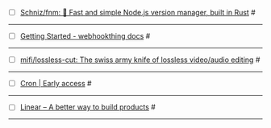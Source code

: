
- [ ] [Schniz/fnm: 🚀 Fast and simple Node.js version manager, built in Rust](https://github.com/Schniz/fnm) #

---
- [ ] [Getting Started - webhookthing docs](https://docs.webhookthing.com/) #

---
- [ ] [mifi/lossless-cut: The swiss army knife of lossless video/audio editing](https://github.com/mifi/lossless-cut) #

---
- [ ] [Cron | Early access](https://cron.com/) #

---
- [ ] [Linear – A better way to build products](https://linear.app/) #

---